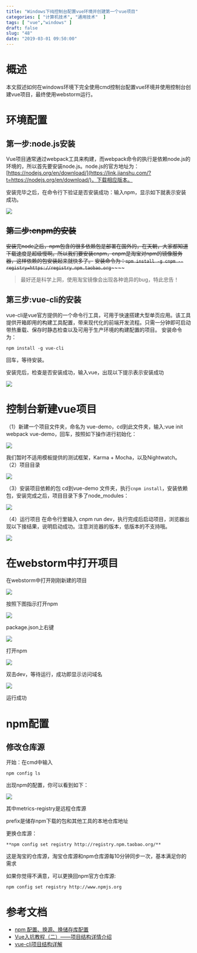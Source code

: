 ```yaml
---
title: "Windows下纯控制台配置vue环境并创建第一个vue项目"
categories: [ "计算机技术", "通用技术"  ]
tags: [ "vue","windows" ]
draft: false
slug: "48"
date: "2019-03-01 09:50:00"
---
```



# 概述

本文叙述如何在windows环境下完全使用cmd控制台配置vue环境并使用控制台创建vue项目，最终使用webstorm运行。

# 环境配置

## 第一步:node.js安装

Vue项目通常通过webpack工具来构建，而webpack命令的执行是依赖node.js的环境的，所以首先要安装node.js。node.js的官方地址为：[https://nodejs.org/en/download/](https://link.jianshu.com/?t=https://nodejs.org/en/download/)，下载相应版本。

安装完毕之后，在命令行下验证是否安装成功：输入npm，显示如下就表示安装成功。

![](http://pnabaentf.bkt.clouddn.com//20190301094005.png)

## ~~第二步:cnpm的安装~~

~~安装完node之后，npm包含的很多依赖包是部署在国外的，在天朝，大家都知道下载速度是超级慢啊。所以我们要安装cnpm，cnpm是淘宝对npm的镜像服务器，这样依赖的包安装起来就快多了。~~
 ~~安装命令为：``npm install -g cnpm --registry=https://registry.npm.taobao.org``~~~~~~

> 最好还是科学上网，使用淘宝镜像会出现各种诡异的bug，特此忠告！

## 第三步:vue-cli的安装

vue-cli是vue官方提供的一个命令行工具，可用于快速搭建大型单页应用。该工具提供开箱即用的构建工具配置，带来现代化的前端开发流程。只需一分钟即可启动带热重载、保存时静态检查以及可用于生产环境的构建配置的项目。
 安装命令为：

`npm install -g vue-cli`

回车，等待安装。

安装完后，检查是否安装成功，输入vue，出现以下提示表示安装成功

![](http://pnabaentf.bkt.clouddn.com//20190301094223.png)

# 控制台新建vue项目

（1）新建一个项目文件夹，命名为 vue-demo，cd到此文件夹，输入:vue init webpack vue-demo，回车，按照如下操作进行初始化：

![](http://pnabaentf.bkt.clouddn.com//20190301094319.png)

我们暂时不适用模板提供的测试框架，Karma + Mocha，以及Nightwatch。
（2）项目目录

![](http://pnabaentf.bkt.clouddn.com//20190301094332.png)

（3）安装项目依赖的包
cd到vue-demo 文件夹，执行`cnpm install`，安装依赖包，安装完成之后，项目目录下多了node_modules：

![](http://pnabaentf.bkt.clouddn.com//20190301094352.png)

（4）运行项目
在命令行里输入 cnpm run dev，执行完成后启动项目，浏览器出现以下接结果，说明启动成功。注意浏览器的版本，低版本的不支持哦。

![](http://pnabaentf.bkt.clouddn.com//20190301094416.png)

# 在webstorm中打开项目

在webstorm中打开刚刚新建的项目

![](http://pnabaentf.bkt.clouddn.com//20190301094504.png)

按照下图指示打开npm

![](http://pnabaentf.bkt.clouddn.com//20190301094816.png)

package.json上右键

![](http://pnabaentf.bkt.clouddn.com//1551404928618.png)

打开npm

![](http://pnabaentf.bkt.clouddn.com//20190301094926.png)

双击dev，等待运行，成功即显示访问域名

![](http://pnabaentf.bkt.clouddn.com//20190301095001.png)

运行成功

# npm配置

## 修改仓库源

 开始：在cmd中输入 

``npm config ls``

出现npm的配置，你可以看到如下：

![](http://pnabaentf.bkt.clouddn.com//20190304110214.png)

其中metrics-registry是远程仓库源

prefix是储存npm下载的包和其他工具的本地仓库地址

 更换仓库源：

`**npm config set registry http://registry.npm.taobao.org/**`

这是淘宝的仓库源，淘宝仓库源和npm仓库源每10分钟同步一次，基本满足你的需求

 如果你觉得不满意，可以更换回npm官方仓库源:

`npm config set registry http://www.npmjs.org`


# 参考文档

* [npm 配置、换源、换储存库配置](https://blog.csdn.net/smalCat/article/details/79505441)
* [Vue入坑教程（二）——项目结构详情介绍](https://www.cnblogs.com/real-me/p/9198870.html)
* [vue-cli项目结构详解](https://blog.csdn.net/tanzhenyan/article/details/78871610)